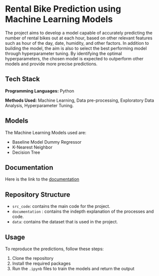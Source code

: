 
# Rental Bike Prediction using Machine Learning Models

The project aims to develop a model capable of accurately predicting the number of rental bikes out at each hour, based on other relevant features such as hour of the day, date, humidity, and other factors. In addition to building the model, the aim is also to select the best performing model through hyperparameter tuning. By identifying the optimal hyperparameters, the chosen model is expected to outperform other models and provide more precise predictions.


## Tech Stack

**Programming Languages:** Python

**Methods Used:** Machine Learning, Data pre-processing, Exploratory Data Analysis, Hyperparameter Tuning.


## Models

The Machine Learning Models used are:

- Baseline Model Dummy Regressor
- K-Nearest Neighbor
- Decision Tree

## Documentation

Here is the link to the [documentation](documentation.pdf)


## Repository Structure

 - `src_code`: contains the main code for the project.
 - `documentation` : contains the indepth explanation of the processes and code.
 - `data`: contains the dataset that is used in the project.
 
## Usage

To reproduce the predictions, follow these steps:

1. Clone the repository
2. Install the required packages
3. Run the `.ipynb` files to train the models and return the output
